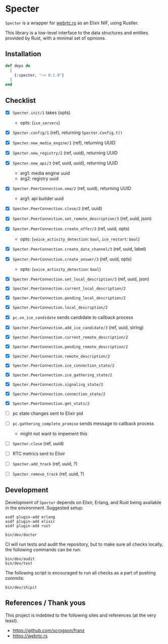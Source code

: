 # Specter

`Specter` is a wrapper for [webrtc.rs](https://webrtc.rs) as an Elixir NIF, using
Rustler.

This library is a low-level interface to the data structures and
entities provided by Rust, with a minimal set of opinions.


## Installation

```elixir
def deps do
  [
    {:specter, "~> 0.1.0"}
  ]
end
```

## Checklist

- [x] `Specter.init/1` takes (opts)
  - opts: (`ice_servers`)
- [x] `Specter.config/1` (ref), returning `Specter.Config.t()`
- [x] `Specter.new_media_engine/1` (ref), returning UUID
- [x] `Specter.new_registry/2` (ref, uuid), returning UUID
- [x] `Specter.new_api/3` (ref, uuid, uuid), returning UUID
  - arg1: media engine uuid
  - arg2: registry uuid
- [x] `Specter.PeerConnection.new/2` (ref, uuid), returning UUID
  - arg1: api builder uuid
- [x] `Specter.PeerConnection.close/2` (ref, uuid)
- [x] `Specter.PeerConnection.set_remote_description/3` (ref, uuid, json)
- [x] `Specter.PeerConnection.create_offer/3` (ref, uuid, opts)
  - opts: (`voice_activity_detection`: `bool`, `ice_restart`: `bool`)
- [x] `Specter.PeerConnection.create_data_channel/3` (ref, uuid, label)
- [x] `Specter.PeerConnection.create_answer/3` (ref, uuid, opts)
  - opts: (`voice_activity_detection`: `bool`)
- [x] `Specter.PeerConnection.set_local_description/3` (ref, uuid, json)
- [x] `Specter.PeerConnection.current_local_description/2`
- [x] `Specter.PeerConnection.pending_local_description/2`
- [x] `Specter.PeerConnection.local_description/2`
- [x] `pc.on_ice_candidate` sends candidate to callback process
- [x] `Specter.PeerConnection.add_ice_candidate/3` (ref, uuid, string)
- [x] `Specter.PeerConnection.current_remote_description/2`
- [x] `Specter.PeerConnection.pending_remote_description/2`
- [x] `Specter.PeerConnection.remote_description/2`
- [x] `Specter.PeerConnection.ice_connection_state/2`
- [x] `Specter.PeerConnection.ice_gathering_state/2`
- [x] `Specter.PeerConnection.signaling_state/2`
- [x] `Specter.PeerConnection.connection_state/2`
- [x] `Specter.PeerConnection.get_stats/2`
- [ ] pc state changes sent to Elixir pid
- [ ] `pc.gathering_complete_promise` sends message to callback process
  - might not want to impement this
- [ ] `Specter.close`  (ref, uuid)
- [ ] RTC metrics sent to Elixir
- [ ] `Specter.add_track`  (ref, uuid, ?)
- [ ] `Specter.remove_track`  (ref, uuid, ?)


## Development

Development of `Specter` depends on Elixir, Erlang, and Rust being available
in the environment. Suggested setup:

```shell
asdf plugin-add erlang
asdf plugin-add elixir
asdf plugin-add rust

bin/dev/doctor
```

CI will run tests and audit the repository, but to make sure all checks locally,
the following commands can be run:

```shell
bin/dev/audit
bin/dev/test
```

The following script is encouraged to run all checks as a part of pushing commits:

```shell
bin/dev/shipit
```


## References / Thank yous

This project is indebted to the following sites and references (at the very least).

- https://github.com/scrogson/franz
- https://webrtc.rs

